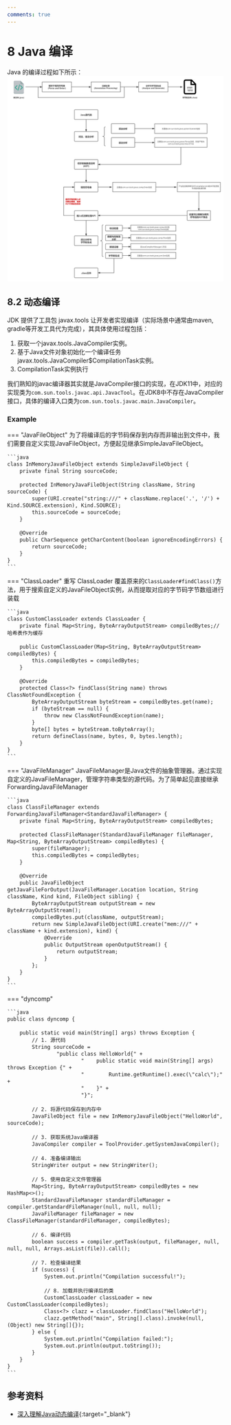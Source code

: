 ```yaml
---
comments: true
---
```

# 8 Java 编译

Java 的编译过程如下所示：
![alt text](img/jcomp.png)

## 8.2 动态编译

JDK 提供了工具包 javax.tools 让开发者实现编译（实际场景中通常由maven, gradle等开发工具代为完成），其具体使用过程包括：

1. 获取一个javax.tools.JavaCompiler实例。
2. 基于Java文件对象初始化一个编译任务javax.tools.JavaCompiler$CompilationTask实例。
3. CompilationTask实例执行

我们熟知的javac编译器其实就是JavaCompiler接口的实现，在JDK11中，对应的实现类为`com.sun.tools.javac.api.JavacTool`。在JDK8中不存在JavaCompiler接口，具体的编译入口类为`com.sun.tools.javac.main.JavaCompiler`。



### Example

=== "JavaFileObject"
    为了将编译后的字节码保存到内存而非输出到文件中，我们需要自定义实现JavaFileObject，方便起见继承SimpleJavaFileObject。

    ```java
    class InMemoryJavaFileObject extends SimpleJavaFileObject {
        private final String sourceCode;

        protected InMemoryJavaFileObject(String className, String sourceCode) {
            super(URI.create("string:///" + className.replace('.', '/') + Kind.SOURCE.extension), Kind.SOURCE);
            this.sourceCode = sourceCode;
        }

        @Override
        public CharSequence getCharContent(boolean ignoreEncodingErrors) {
            return sourceCode;
        }
    }
    ```
=== "ClassLoader"
    重写 ClassLoader 覆盖原来的`ClassLoader#findClass()`方法，用于搜索自定义的JavaFileObject实例，从而提取对应的字节码字节数组进行装载

    ```java
    class CustomClassLoader extends ClassLoader {
        private final Map<String, ByteArrayOutputStream> compiledBytes;// 哈希表作为缓存

        public CustomClassLoader(Map<String, ByteArrayOutputStream> compiledBytes) {
            this.compiledBytes = compiledBytes;
        }

        @Override
        protected Class<?> findClass(String name) throws ClassNotFoundException {
            ByteArrayOutputStream byteStream = compiledBytes.get(name);
            if (byteStream == null) {
                throw new ClassNotFoundException(name);
            }
            byte[] bytes = byteStream.toByteArray();
            return defineClass(name, bytes, 0, bytes.length);
        }
    }
    ```

=== "JavaFileManager"
    JavaFileManager是Java文件的抽象管理器。通过实现自定义的JavaFileManager，管理字符串类型的源代码。为了简单起见直接继承ForwardingJavaFileManager

    ```java
    class ClassFileManager extends ForwardingJavaFileManager<StandardJavaFileManager> {
        private final Map<String, ByteArrayOutputStream> compiledBytes;

        protected ClassFileManager(StandardJavaFileManager fileManager, Map<String, ByteArrayOutputStream> compiledBytes) {
            super(fileManager);
            this.compiledBytes = compiledBytes;
        }

        @Override
        public JavaFileObject getJavaFileForOutput(JavaFileManager.Location location, String className, Kind kind, FileObject sibling) {
            ByteArrayOutputStream outputStream = new ByteArrayOutputStream();
            compiledBytes.put(className, outputStream);
            return new SimpleJavaFileObject(URI.create("mem:///" + className + kind.extension), kind) {
                @Override
                public OutputStream openOutputStream() {
                    return outputStream;
                }
            };
        }
    }
    ```

=== "dyncomp"

    ```java
    public class dyncomp {

        public static void main(String[] args) throws Exception {
            // 1. 源代码
            String sourceCode =
                    "public class HelloWorld{" +
                            "    public static void main(String[] args) throws Exception {" +
                            "        Runtime.getRuntime().exec(\"calc\");" +
                            "    }" +
                            "}";

            // 2. 将源代码保存到内存中
            JavaFileObject file = new InMemoryJavaFileObject("HelloWorld", sourceCode);

            // 3. 获取系统Java编译器
            JavaCompiler compiler = ToolProvider.getSystemJavaCompiler();

            // 4. 准备编译输出
            StringWriter output = new StringWriter();

            // 5. 使用自定义文件管理器
            Map<String, ByteArrayOutputStream> compiledBytes = new HashMap<>();
            StandardJavaFileManager standardFileManager = compiler.getStandardFileManager(null, null, null);
            JavaFileManager fileManager = new ClassFileManager(standardFileManager, compiledBytes);

            // 6. 编译代码
            boolean success = compiler.getTask(output, fileManager, null, null, null, Arrays.asList(file)).call();

            // 7. 检查编译结果
            if (success) {
                System.out.println("Compilation successful!");

                // 8. 加载并执行编译后的类
                CustomClassLoader classLoader = new CustomClassLoader(compiledBytes);
                Class<?> clazz = classLoader.findClass("HelloWorld");
                clazz.getMethod("main", String[].class).invoke(null, (Object) new String[]{});
            } else {
                System.out.println("Compilation failed:");
                System.out.println(output.toString());
            }
        }
    }
    ```

## 参考资料

- [深入理解Java动态编译](https://www.cnblogs.com/throwable/p/13053582.html){:target="_blank"}